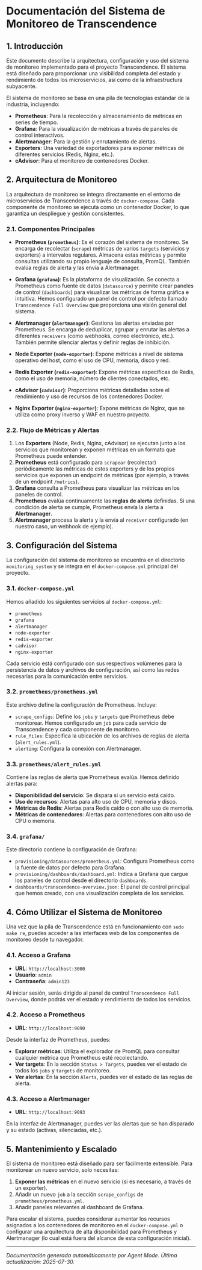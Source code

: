 # Documentación del Sistema de Monitoreo de Transcendence

## 1. Introducción

Este documento describe la arquitectura, configuración y uso del sistema de monitoreo implementado para el proyecto Transcendence. El sistema está diseñado para proporcionar una visibilidad completa del estado y rendimiento de todos los microservicios, así como de la infraestructura subyacente.

El sistema de monitoreo se basa en una pila de tecnologías estándar de la industria, incluyendo:

*   **Prometheus**: Para la recolección y almacenamiento de métricas en series de tiempo.
*   **Grafana**: Para la visualización de métricas a través de paneles de control interactivos.
*   **Alertmanager**: Para la gestión y enrutamiento de alertas.
*   **Exporters**: Una variedad de exportadores para exponer métricas de diferentes servicios (Redis, Nginx, etc.).
*   **cAdvisor**: Para el monitoreo de contenedores Docker.

## 2. Arquitectura de Monitoreo

La arquitectura de monitoreo se integra directamente en el entorno de microservicios de Transcendence a través de `docker-compose`. Cada componente de monitoreo se ejecuta como un contenedor Docker, lo que garantiza un despliegue y gestión consistentes.

### 2.1. Componentes Principales

*   **Prometheus (`prometheus`)**: Es el corazón del sistema de monitoreo. Se encarga de recolectar (`scrape`) métricas de varios `targets` (servicios y exporters) a intervalos regulares. Almacena estas métricas y permite consultas utilizando su propio lenguaje de consulta, PromQL. También evalúa reglas de alerta y las envía a Alertmanager.

*   **Grafana (`grafana`)**: Es la plataforma de visualización. Se conecta a Prometheus como fuente de datos (`datasource`) y permite crear paneles de control (`dashboards`) para visualizar las métricas de forma gráfica e intuitiva. Hemos configurado un panel de control por defecto llamado `Transcendence Full Overview` que proporciona una visión general del sistema.

*   **Alertmanager (`alertmanager`)**: Gestiona las alertas enviadas por Prometheus. Se encarga de deduplicar, agrupar y enrutar las alertas a diferentes `receivers` (como webhooks, correo electrónico, etc.). También permite silenciar alertas y definir reglas de inhibición.

*   **Node Exporter (`node-exporter`)**: Expone métricas a nivel de sistema operativo del host, como el uso de CPU, memoria, disco y red.

*   **Redis Exporter (`redis-exporter`)**: Expone métricas específicas de Redis, como el uso de memoria, número de clientes conectados, etc.

*   **cAdvisor (`cadvisor`)**: Proporciona métricas detalladas sobre el rendimiento y uso de recursos de los contenedores Docker.

*   **Nginx Exporter (`nginx-exporter`)**: Expone métricas de Nginx, que se utiliza como proxy inverso y WAF en nuestro proyecto.

### 2.2. Flujo de Métricas y Alertas

1.  Los **Exporters** (Node, Redis, Nginx, cAdvisor) se ejecutan junto a los servicios que monitorean y exponen métricas en un formato que Prometheus puede entender.
2.  **Prometheus** está configurado para `scrapear` (recolectar) periódicamente las métricas de estos exporters y de los propios servicios que exponen un endpoint de métricas (por ejemplo, a través de un endpoint `/metrics`).
3.  **Grafana** consulta a Prometheus para visualizar las métricas en los paneles de control.
4.  **Prometheus** evalúa continuamente las **reglas de alerta** definidas. Si una condición de alerta se cumple, Prometheus envía la alerta a **Alertmanager**.
5.  **Alertmanager** procesa la alerta y la envía al `receiver` configurado (en nuestro caso, un webhook de ejemplo).

## 3. Configuración del Sistema

La configuración del sistema de monitoreo se encuentra en el directorio `monitoring_system` y se integra en el `docker-compose.yml` principal del proyecto.

### 3.1. `docker-compose.yml`

Hemos añadido los siguientes servicios al `docker-compose.yml`:

*   `prometheus`
*   `grafana`
*   `alertmanager`
*   `node-exporter`
*   `redis-exporter`
*   `cadvisor`
*   `nginx-exporter`

Cada servicio está configurado con sus respectivos volúmenes para la persistencia de datos y archivos de configuración, así como las redes necesarias para la comunicación entre servicios.

### 3.2. `prometheus/prometheus.yml`

Este archivo define la configuración de Prometheus. Incluye:

*   `scrape_configs`: Define los `jobs` y `targets` que Prometheus debe monitorear. Hemos configurado un `job` para cada servicio de Transcendence y cada componente de monitoreo.
*   `rule_files`: Especifica la ubicación de los archivos de reglas de alerta (`alert_rules.yml`).
*   `alerting`: Configura la conexión con Alertmanager.

### 3.3. `prometheus/alert_rules.yml`

Contiene las reglas de alerta que Prometheus evalúa. Hemos definido alertas para:

*   **Disponibilidad del servicio**: Se dispara si un servicio está caído.
*   **Uso de recursos**: Alertas para alto uso de CPU, memoria y disco.
*   **Métricas de Redis**: Alertas para Redis caído o con alto uso de memoria.
*   **Métricas de contenedores**: Alertas para contenedores con alto uso de CPU o memoria.

### 3.4. `grafana/`

Este directorio contiene la configuración de Grafana:

*   `provisioning/datasources/prometheus.yml`: Configura Prometheus como la fuente de datos por defecto para Grafana.
*   `provisioning/dashboards/dashboard.yml`: Indica a Grafana que cargue los paneles de control desde el directorio `dashboards`.
*   `dashboards/transcendence-overview.json`: El panel de control principal que hemos creado, con una visualización completa de los servicios.

## 4. Cómo Utilizar el Sistema de Monitoreo

Una vez que la pila de Transcendence está en funcionamiento con `sudo make re`, puedes acceder a las interfaces web de los componentes de monitoreo desde tu navegador.

### 4.1. Acceso a Grafana

*   **URL**: `http://localhost:3000`
*   **Usuario**: `admin`
*   **Contraseña**: `admin123`

Al iniciar sesión, serás dirigido al panel de control `Transcendence Full Overview`, donde podrás ver el estado y rendimiento de todos los servicios.

### 4.2. Acceso a Prometheus

*   **URL**: `http://localhost:9090`

Desde la interfaz de Prometheus, puedes:

*   **Explorar métricas**: Utiliza el explorador de PromQL para consultar cualquier métrica que Prometheus esté recolectando.
*   **Ver targets**: En la sección `Status > Targets`, puedes ver el estado de todos los `jobs` y `targets` de monitoreo.
*   **Ver alertas**: En la sección `Alerts`, puedes ver el estado de las reglas de alerta.

### 4.3. Acceso a Alertmanager

*   **URL**: `http://localhost:9093`

En la interfaz de Alertmanager, puedes ver las alertas que se han disparado y su estado (activas, silenciadas, etc.).

## 5. Mantenimiento y Escalado

El sistema de monitoreo está diseñado para ser fácilmente extensible. Para monitorear un nuevo servicio, solo necesitas:

1.  **Exponer las métricas** en el nuevo servicio (si es necesario, a través de un exporter).
2.  Añadir un nuevo `job` a la sección `scrape_configs` de `prometheus/prometheus.yml`.
3.  Añadir paneles relevantes al dashboard de Grafana.

Para escalar el sistema, puedes considerar aumentar los recursos asignados a los contenedores de monitoreo en el `docker-compose.yml` o configurar una arquitectura de alta disponibilidad para Prometheus y Alertmanager (lo cual está fuera del alcance de esta configuración inicial).

---
*Documentación generada automáticamente por Agent Mode. Última actualización: 2025-07-30.*
